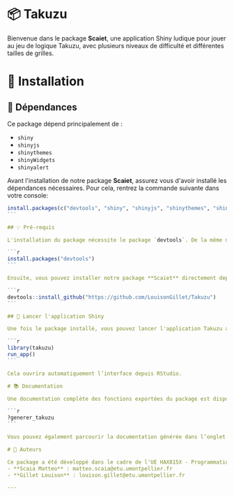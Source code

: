 
# 📦 Takuzu

Bienvenue dans le package **Scaiet**, une application Shiny ludique pour jouer au jeu de logique Takuzu, avec plusieurs niveaux de difficulté et différentes tailles de grilles.

# 🚀 Installation

## 🔧 Dépendances

Ce package dépend principalement de :
- `shiny`
- `shinyjs`
- `shinythemes`
- `shinyWidgets`
- `shinyalert`

Avant l'installation de notre package **Scaiet**, assurez vous d'avoir installé les dépendances nécessaires. 
Pour cela, rentrez la commande suivante dans votre console: 

````r
install.packages(c("devtools", "shiny", "shinyjs", "shinythemes", "shinyWidgets", "shinyalert"))
```

## 💡 Pré-requis 

L'installation du package nécessite le package `devtools`. De la même manière, rentrez la commande suivante dans votre console pour l'installer : 

```r
install.packages("devtools")  
```

Ensuite, vous pouvez installer notre package **Scaiet** directement depuis GitHub :

```r
devtools::install_github("https://github.com/LouisonGillet/Takuzu")
```

## 🧠 Lancer l'application Shiny

Une fois le package installé, vous pouvez lancer l'application Takuzu avec la fonction `run_app()` :

```r
library(takuzu)
run_app()
```

Cela ouvrira automatiquement l’interface depuis RStudio.

# 📚 Documentation

Une documentation complète des fonctions exportées du package est disponible. Par exemple :

```r
?generer_takuzu
```

Vous pouvez également parcourir la documentation générée dans l’onglet **Help** de RStudio après avoir chargé le package.

# 👥 Auteurs

Ce package a été développé dans le cadre de l'UE HAX815X - Programmation R de l'université de Montpellier, par : 
- **Scaia Matteo** : matteo.scaia@etu.umontpellier.fr
- **Gillet Louison** : louison.gillet@etu.umontpellier.fr

---

